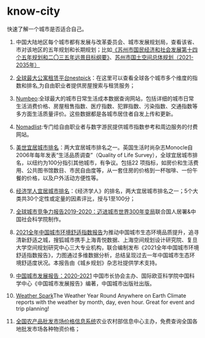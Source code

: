 # know-city
快速了解一个城市是否适合自己。

1. 中国大陆地区每个城市都有发展与改革委员会、城市发展规划局，查看该省、市对该地区的五年规划和长期规划；比如[《苏州市国民经济和社会发展第十四个五年规划和二〇三五年远景目标纲要》](http://fg.suzhou.gov.cn/szfgw/zcwj/202103/8744ca454d5242cda4fd9c9747a8b3a4.shtml)、[苏州市国土空间总体规划（2021-2035年）](http://sfj.suzhou.gov.cn/policy/Upload/20211213144957_60dce523b3884b50bae19b0eae198f8c.pdf)


2. [全球最大公寓租赁平台nestpick](https://www.nestpick.com/)：在这里可以查看全球各个城市多个维度的指数和排名,为自由职业者提供房屋搜索与租赁服务；

3. [Numbeo](https://www.numbeo.com/cost-of-living/):全球最大的城市日常生活成本数据查询网站，包括详细的城市日常生活消费价格、房屋租售指数、医疗指数、犯罪指数、污染指数、交通指数等多方面生活质量评价。这些数据都是各城市居住者自发上传和更新。

4. [Nomadlist](https://nomadlist.com/):专门给自由职业者与数字游民提供城市指数参考和周边服务的付费网站。

5. [美世宜居城市排名](https://mobilityexchange.mercer.com/insights/quality-of-living-rankings)：两大宜居城市排名之一。英国生活时尚杂志Monocle自2006年每年发表“生活品质调查”（Quality of Life Survey），全球宜居城市排名，以纽约为100分指引其他城市，有争议。包括22 项指标，如房价和生活费用、公共图书馆数目、市民自由度等，从一套住房的价格到一杯咖啡、一份午餐的价格，以及户外活动方便性等。

6. [经济学人宜居城市排名](https://www.eiu.com/n/campaigns/global-liveability-index-2021/)：《经济学人》的排名，两大宜居城市排名之一；5个大类共30个定性或定量的因素评比，授与1至100分；

7. [全球城市竞争力报告2019-2020：迈进城市世界300年变局](https://unhabitat.org/sites/default/files/2020/10/quanqiujingzhengli2019-zhongwenban12.1.pdf)联合国人居署&中国社会科学院制作。

8. [2021全年中国城市环境舒适指数报告](https://www.163.com/dy/article/H3TRUQN705149666.html)为推动中国城市生态环境品质提升，追寻清新舒适之城，搜狐城市携手上海青悦数据、上海空间规划设计研究院、复旦大学空间规划研究中心三大专业机构，联合编制发布《2021全年中国城市环境舒适指数报告》，力图通过多维数据分析，总结呈现过去一年中国城市生态环境舒适度状况。本报告由《城乡规划》杂志社提供学术支持。

9. [中国城市发展报告：2020-2021](http://bj.ieaschina.org/photos/277BDBB0_5824D952.pdf) 中国市长协会主办、国际欧亚科学院中国科学中心《中国城市发展报告》编著，中国城市出版社出版。

10. [Weather Spark](weatherspark.com)The Weather Year Round Anywhere on Earth
Climate reports with the weather by month, day, even hour. Great for event and trip planning!

11. [全国农产品批发市场价格信息系统](https://pfsc.agri.cn/)农业农村部信息中心主办，免费查询全国各地批发市场各种物资价格；